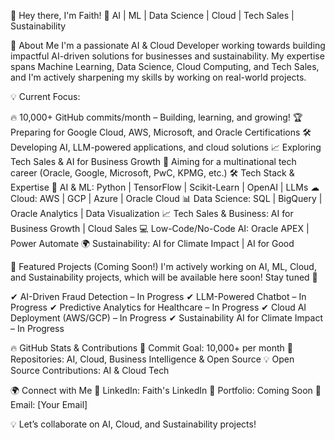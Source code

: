 👋 Hey there, I'm Faith!
🚀 AI | ML | Data Science | Cloud | Tech Sales | Sustainability

🌟 About Me
I'm a passionate AI & Cloud Developer working towards building impactful AI-driven solutions for businesses and sustainability. My expertise spans Machine Learning, Data Science, Cloud Computing, and Tech Sales, and I'm actively sharpening my skills by working on real-world projects.

💡 Current Focus:

🔥 10,000+ GitHub commits/month – Building, learning, and growing!
🏆 Preparing for Google Cloud, AWS, Microsoft, and Oracle Certifications
🛠 Developing AI, LLM-powered applications, and cloud solutions
📈 Exploring Tech Sales & AI for Business Growth
🎯 Aiming for a multinational tech career (Oracle, Google, Microsoft, PwC, KPMG, etc.)
🛠 Tech Stack & Expertise
🚀 AI & ML: Python | TensorFlow | Scikit-Learn | OpenAI | LLMs
☁ Cloud: AWS | GCP | Azure | Oracle Cloud
📊 Data Science: SQL | BigQuery | Oracle Analytics | Data Visualization
📈 Tech Sales & Business: AI for Business Growth | Cloud Sales
💻 Low-Code/No-Code AI: Oracle APEX | Power Automate
🌍 Sustainability: AI for Climate Impact | AI for Good

📌 Featured Projects (Coming Soon!)
I'm actively working on AI, ML, Cloud, and Sustainability projects, which will be available here soon! Stay tuned 🚀

✔ AI-Driven Fraud Detection – In Progress
✔ LLM-Powered Chatbot – In Progress
✔ Predictive Analytics for Healthcare – In Progress
✔ Cloud AI Deployment (AWS/GCP) – In Progress
✔ Sustainability AI for Climate Impact – In Progress

🔥 GitHub Stats & Contributions
🚀 Commit Goal: 10,000+ per month
📂 Repositories: AI, Cloud, Business Intelligence & Open Source
💡 Open Source Contributions: AI & Cloud Tech


🌍 Connect with Me
💼 LinkedIn: Faith's LinkedIn
📜 Portfolio: Coming Soon
📧 Email: [Your Email]

💡 Let’s collaborate on AI, Cloud, and Sustainability projects!

